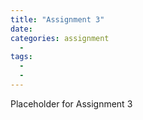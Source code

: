 ```yaml
---
title: "Assignment 3"
date: 
categories: assignment
  - 
tags:
  - 
  - 
---
```


Placeholder for Assignment 3